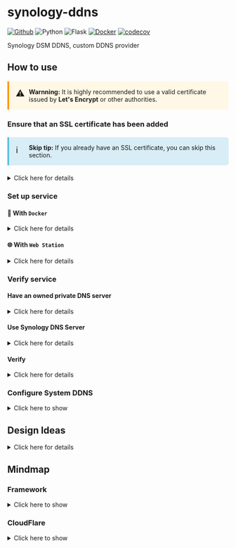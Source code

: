 # synology-ddns
[![Github](https://img.shields.io/badge/Github-100000.svg?logo=github&logoColor=white)](https://github.com/ChowRex/synology-ddns) ![Python](https://img.shields.io/badge/Python-14354C.svg?logo=python&logoColor=white) ![Flask](https://img.shields.io/badge/Flask-000.svg?logo=flask&logoColor=white) [![Docker](https://img.shields.io/badge/Docker-2496ED?logo=docker&logoColor=white)](https://hub.docker.com/r/chowrex/synology-ddns) [![codecov](https://codecov.io/gh/ChowRex/synology-ddns/graph/badge.svg?token=o4k0DRXLnv)](https://codecov.io/gh/ChowRex/synology-ddns)

Synology DSM DDNS, custom DDNS provider

## How to use

<div style="
  position: relative;
  padding: 15px 15px 15px 45px;
  margin: 20px 0;
  border-left: 4px solid #ff9800;
  background-color: #fff8e6;
  border-radius: 0 5px 5px 0;
">
  <div style="
    position: absolute;
    left: 15px;
    top: 15px;
    font-size: 20px;
  ">⚠️</div>
  <strong>Warnning:</strong> It is highly recommended to use a valid certificate issued by <strong>Let's Encrypt</strong> or other authorities.
</div>

### Ensure that an SSL certificate has been added

<div style="
  position: relative;
  padding: 15px 15px 15px 45px;
  margin: 20px 0;
  border-left: 4px solid #5bc0de;
  background-color: #d9edf7;
  border-radius: 0 5px 5px 0;
">
   <div style="
    position: absolute;
    left: 15px;
    top: 15px;
    font-size: 20px;
  ">ℹ️</div>
  <strong>Skip tip:</strong> If you already have an SSL certificate, you can skip this section.
</div>

<details><summary>Click here for details</summary>

#### Create a self-signed certificate and download

1. Open `Contorl Panel` application ➡️ `Task Scheduler` ➡️ `Create` ➡️ `Scheduled Task`➡️ `User-definded script`

    ![CreateAnScheduledTask](synology_ddns/static/image/CreateAnScheduledTask.png)

2. Go to `Task Settings` ➡️  Input the script below, then click `OK`

    ![SetTaskSettings](synology_ddns/static/image/SetTaskSettings.png)

    You can replace `example.com` with any domain name you like, but be careful to comply with the domain specification ([RFC 1035: Domain names - implementation and specification](https://www.rfc-editor.org/rfc/rfc1035)).

    ```bash
    openssl req -x509 -newkey ec \
      -pkeyopt ec_paramgen_curve:prime256v1 \
      -keyout ecc.key -out ecc.crt \
      -days 365 -nodes -sha256 \
      -subj "/CN=exmaple.com"
    ```

3. Select the task you just added, then click `Run` button

    ![RunTheTask](synology_ddns/static/image/RunTheTask.png)

4. Open `File Station` application ➡️ `home` ➡️ Download the `eco.key` and `ecc.crt`

    ![DownloadSSLCertificate](synology_ddns/static/image/DownloadSSLCertificate.png)

#### Add the cretificate into DSM

1. Open `Contorl Panel` application ➡️ `Security` ➡️ `Certificate` ➡️ `Add`➡️ `Next`

    ![AddANewCertificate](synology_ddns/static/image/AddANewCertificate.png)

2. Input the certificate name then click `Next`

    ![InputCertificateName](synology_ddns/static/image/InputCertificateName.png)

3. Browse your key and certificate, then click `OK`

    ![BrowserAndUploadCertificate](synology_ddns/static/image/BrowserAndUploadCertificate.png)

</details>

### Set up service

#### 🐳 With `Docker`

<details><summary>Click here for details</summary>

##### Install and enable [Container Manager](https://www.synology.com/en-us/dsm/packages/ContainerManager) on your Synology DSM


1. Login your DSM then open `Package Center` application ➡️ Search bar input `container manager` ➡️ Get in `Container Manager` application.

    ![InstallContainerManager](synology_ddns/static/image/InstallContainerManager.png)

2. If you've installed this package, make it stay in `Running`status, if not, install it then keep it run.

    ![MakeContainerManagerRunning](synology_ddns/static/image/MakeContainerManagerRunning.png)

##### Pull image

1. Open `Container Manager` application, navigate to `Registry` section, search keyword `chowrex` ➡️ `chowrex/synology-ddns` ➡️ `Download`.

    ![FindOutDockerImage](synology_ddns/static/image/FindOutDockerImage.png)

2. Use `latest` tag, click `Download`.

    ![UseLatestDockerImageTag](synology_ddns/static/image/UseLatestDockerImageTag.png)

##### Run container

1. Goto `Image`, select the image just downloaded, click `Run`.

    ![RunDockerImage](synology_ddns/static/image/RunDockerImage.png)

2. Check `Enable auto-restart` checkbox, then click `Next` button.

    ![EnableAutoRestart](synology_ddns/static/image/EnableAutoRestart.png)

3. Set the local port to `5678` *(Or any number  between 1024 - 65535, if the port you specify has been taken, change another one)*,  then click `Next` button.

    ![SetContainerLocalPort](synology_ddns/static/image/SetContainerLocalPort.png)

4. Overview all settings and click `Done` button.

    ![OverviewAllContainerSettings](synology_ddns/static/image/OverviewAllContainerSettings.png)

5. After wait for a while, click the container name *(Here is `chowrex-synology-ddns-1` )* to enter the detail of container.

    ![EnterContainerDetail](synology_ddns/static/image/EnterContainerDetail.png)

6. Click the `Log` tab to see all logs, if everything is OK, some info logs will appear.

    ![ContainerInfoLogs](synology_ddns/static/image/ContainerInfoLogs.png)

##### Create a reverse proxy

1. Open `Contorl Panel` application ➡️ `Login Portal` ➡️ `Advanced` ➡️ `Reverse Proxy`

    ![OpenReverseProxySettings](synology_ddns/static/image/OpenReverseProxySettings.png)

2. Click `Create`

    ![CreateANewReverseProxy](synology_ddns/static/image/CreateANewReverseProxy.png)

3. Fill the `General` settings then click `Save`

    ![FillGeneralReverseProxySettings](synology_ddns/static/image/FillGeneralReverseProxySettings.png)

</details>

#### 🌐 With `Web Station`

<details><summary>Click here for details</summary>

##### Install and enable [Web Station](https://www.synology.com/en-us/dsm/packages/WebStation) on your Synology DSM


1. Login your DSM then open `Package Center` application ➡️ Search bar input `web station` ➡️ Get in `Web Station` application.

    ![FindOutWebStation](synology_ddns/static/image/FindOutWebStation.png)

2. If you've installed this package, make it stay in `Running`status, if not, install it then keep it run.

    ![MakeSureWebStationIsRunning](synology_ddns/static/image/MakeSureWebStationIsRunning.png)

##### Install and enable [Python 3.9 ](https://www.synology.com/en-us/dsm/packages/Python3.9)on your Synology DSM

Follow the same path, install `Python 3.9` and make it stay in `Running` status.

![InstallPython39](synology_ddns/static/image/InstallPython39.png)

![MakePython39Running](synology_ddns/static/image/MakePython39Running.png)

##### Copy this repository code into your web directory

1. Open `File Station` application, navigate to `web` directory, click `Create` ➡️ `Create folder`.

    ![CreateANewFolder](synology_ddns/static/image/CreateANewFolder.png)

2. Enter name then click `OK`.

    ![InputFolderName](synology_ddns/static/image/InputFolderName.png)

3. Navigate into the new folder, click `Upload` ➡️ `Upload - Skip`, upload all the files.

    ![UploadAllCode](synology_ddns/static/image/UploadAllCode.png)

##### Create a Python profile

1. Open `Web Station` application, Click `Script Language Settings` ➡️ `Python` ➡️ `Create`.

    ![CreateAPythonService](synology_ddns/static/image/CreateAPythonService.png)

2. Input `Profile Name` & `Description`, then click `Next`.

    - Profile Name: *DDNS*
    - Description: *Use for network DDNS*

    ![InputProfileNameAndDescription](synology_ddns/static/image/InputProfileNameAndDescription.png)

3. Set `Process` to `1`, `Max.request count` to `1024`, then click `Next`.

    ![SetProcessAndMaxRequestCount](synology_ddns/static/image/SetProcessAndMaxRequestCount.png)

4. Click `Browse` button to select the `requirements.txt` file, then click `Next` button.

    ![ClickBrowseButton](synology_ddns/static/image/ClickBrowseButton.png)

    ![SelectRequirementsFile](synology_ddns/static/image/SelectRequirementsFile.png)

    ![ClickNextButton](synology_ddns/static/image/ClickNextButton.png)

5. Overview all settings and click `Create` button.

    ![ClickCreateButtonForPython](synology_ddns/static/image/ClickCreateButtonForPython.png)

##### Create a Web service

1. Open `Web Station` application, Click `Web Service` ➡️ `Create`.

    ![CreateAWebService](synology_ddns/static/image/CreateAWebService.png)

2. Select `Native script language website` ➡️ `Python 3.9` ➡️ `DDNS`, then click `Next`.

    ![SelectPythonService](synology_ddns/static/image/SelectPythonService.png)

3. Input `Name`/`Description`, then select the correct `Document root` and `WSGI file`, click `Next`.

    - Name: *ddns-service*
    - Description: *Use for network DDNS*

    ![ConfirmGeneralSettings](synology_ddns/static/image/ConfirmGeneralSettings.png)

4. Overview all settings and click `Create` button.

    ![ClickCreateButtonForService](synology_ddns/static/image/ClickCreateButtonForService.png)

##### Create a Web portal

1. Open `Web Station` application, Click `Web Portal` ➡️ `Create`.

    ![CreateAWebPortal](synology_ddns/static/image/CreateAWebPortal.png)

2. Select `Web service portal` type as new portal.

    ![SelectWebServicePortal](synology_ddns/static/image/SelectWebServicePortal.png)

3. Set up web service portal detail, **MUST** use `Name-based` type, cause the Synology ***DO NOT*** accept plain HTTP request.

    ![SelectPortalDetails](synology_ddns/static/image/SelectPortalDetails.png)

</details>

### Verify service

#### Have an owned private DNS server

<details><summary>Click here for details</summary>

Add your service FQDN into your own DNS server. The following is a sample configuration of the `named` service.

```bash
$TTL    604800
@       IN      SOA     ns1.example.com. admin.example.com. (
                             2023010101         ; Serial
                             604800            ; Refresh
                             86400             ; Retry
                             2419200           ; Expire
                             604800 )          ; Negative Cache TTL
;
@       IN      NS      ns1.example.com.
ns1     IN      A       192.168.1.100 ; Your DSM IP address
ddns    IN      A       192.168.1.100 ; Your DSM IP address
```

</details>

#### Use Synology DNS Server

<details><summary>Click here for details</summary>

##### Install and enable [DNS Server](https://www.synology.com/en-us/dsm/packages/DNSServer) on your Synology DSM


1. Login your DSM then open `Package Center` application ➡️ Search bar input `dns server` ➡️ Get in `DNS Server` application.

    ![InstallDNSServer](synology_ddns/static/image/InstallDNSServer.png)

2. If you've installed this package, make it stay in `Running`status, if not, install it then keep it run.

    ![MakeDNSServerRunning](synology_ddns/static/image/MakeDNSServerRunning.png)

##### Create the specify zone

1. Open `DNS Server` application ➡️ `Zones` ➡️ `Create` ➡️ `Primary zone`.

    ![CreateANewPrimaryZone](synology_ddns/static/image/CreateANewPrimaryZone.png)

2. Specify the basic info, then click `Save` button.

    - Domain name: *example.com*
    - Primary DNS server: *8.8.8.8*

    ![FillZoneSettings](synology_ddns/static/image/FillZoneSettings.png)

3. Choose the zone, then click `Edit` ➡️ `Resource record`

    ![ModifyRecords](synology_ddns/static/image/ModifyRecords.png)

4. Click `Create` ➡️ `A Type`

    ![CreateANewARecord](synology_ddns/static/image/CreateANewARecord.png)

5. Fill the record info, then click `Save` button. 

    - Name: *ddns*
    - IP address: *YOUR DSM IP ADDRESS*

    ![FillRecordSettings](synology_ddns/static/image/FillRecordSettings.png)

</details>

#### Verify

<details><summary>Click here for details</summary>

##### Before you go

Make sure:

- Your DSM's DNS setting has already pointed to your DNS server.

    ![DSMDNSSettings](synology_ddns/static/image/DSMDNSSettings.png)

- Your computer's DNS setting has already pointed to your DNS server, see: [Get Started  |  Public DNS  |  Google for Developers](https://developers.google.com/speed/public-dns/docs/using)

##### Do verify

1. Use your browser to visit the service page, for common scenarios, try: https://ddns.example.com
2. If everything is OK, the website will show this document.

</details>

### Configure System DDNS

<details><summary>Click here to show</summary>

1. Open `Contorl Panel` application ➡️ `External Access` ➡️ `DDNS` ➡️ `Add`

    ![AddADDNSProvider](synology_ddns/static/image/AddADDNSProvider.png)

2. Click the `Customize Provider` button to create a new one.

    ![ChoseProviderAndRule](synology_ddns/static/image/CreateCustomizeProvider.png)

3. Click `Add` button, then input `Service Provider`&`Query URL`, then click `Save` button.

    - Service Provider: *CloudFlare*
    - Webhook URL: *https://ddns.example.com/?api=cloud_flare&hostname=\_\_HOSTNAME\_\_&myip=\_\_MYIP\_\_&username=\_\_USERNAME\_\_&password=\_\_PASSWORD\_\_*

    ![CreateANewDDNSProvider](synology_ddns/static/image/CreateANewDDNSProvider.png)

4. Set `Service Provider` to `CloudFlare`, then input the key info.

    - Hostname: *Address-of.your-own-zone.com*
    - Username: *your-own-zone.com*
    - Password: *The user token of your CloudFlare account*
    
    ![AddADDNSService](synology_ddns/static/image/AddADDNSService.png)
    
5. If click `Test Connection` returns `Normal`, then click `OK` button & done 🎉

</details>

## Design Ideas

<details><summary>Click here for details</summary>

### Digging into constraints and the operating principles behind

#### Official document

Let's start with Synology's criteria for customising DDNS providers.

> [DDNS | DSM - Synology Knowledge Center](https://kb.synology.com/en-global/DSM/help/DSM/AdminCenter/connection_ddns?version=7#b_23)

As mentioned above, a typical standard query URL would look like this: 

```http

http(s)://Custom-DDNS-Provider.domain.com?HOSTNAME=__HOSTNAME__&MYIP=__MYIP__&USERNAME=__USERNAME__&PASSWORD=__PASSWORD__&PARAM1=value1&PARAM2=Value2
```

#### Official configuration

We can find some useful information from the `/etc/ddns_provider.conf`

>  Input:
>     1. DynDNS style request:
>        modulepath = DynDNS
>        queryurl = [Update URL]?[Query Parameters]
>
>     2. Self-defined module:
>        modulepath = /sbin/xxxddns
>        queryurl = DDNS_Provider_Name
>
>    Our service will assign parameters in the following order when calling module:
>        (\$1=username, \$2=password, \$3=hostname, \$4=ip)
>
>  Output:
>     When you write your own module, you can use the following words to tell user what happen by print it.
>     You can use your own message, but there is no multiple-language support.
>
> - good -  Update successfully.
> - nochg - Update successfully but the IP address have not changed.
> - nohost - The hostname specified does not exist in this user account.
> - abuse - The hostname specified is blocked for update abuse.
> - notfqdn - The hostname specified is not a fully-qualified domain name.
> - badauth - Authenticate failed.
> - 911 - There is a problem or scheduled maintenance on provider side
> - badagent - The user agent sent bad request(like HTTP method/parameters is not permitted)
> - badresolv - Failed to connect to  because failed to resolve provider address.
> - badconn - Failed to connect to provider because connection timeout.
>
> ...
>
> [DYNDNS.org]
>         modulepath=DynDNS
>         queryurl=https://members.dyndns.org/nic/update?hostname=__HOSTNAME__&myip=__MYIP__&system=dyndns&wildcard=NOCHG&mx=NOCHG&backmx=NOCHG
>
> ...

I've tried a few ways to understand exactly what's going on behind the scenes

1. When I try to access the `DynDNS`'s API endpoint without any query parameters(*https://members.dyndns.org/nic/update*), I got an error message: `badauth`

2. I have tried to add a custom provider from the DSM UI and after adding it I can see DSM's default configuration behaviour for custom providers via the `/etc/ddns_provider.conf` file

    ```ini
    [USER_TEST]
            queryurl=https://api.example.com?hostname=__HOSTNAME__&myip=__MYIP__&username=__USERNAME__&password=__PASSWORD__
            modulepath=DynDNS
    ```

    As you can see , the `DynDNS` is the default custom provider's module, although I didn't find it system-wide.

    However, I searched the official documentation for DynDNS and found some useful information

    > Source: [Perform Update (RA-API) | Dyn Help Center](https://help.dyn.com/remote-access-api/perform-update/)
    >
    > #### Raw HTTP GET Request
    >
    > Actual HTTP request should look like following fragment. Note that there is the **bare minimum** set of headers. Request should be followed by sending an empty line.
    >
    > Fragment **base-64-authorization** should be represented by Base 64 encoded **username:password** string.
    >
    > ```
    > GET /nic/update?hostname=yourhostname&myip=ipaddress&wildcard=NOCHG&mx=NOCHG&backmx=NOCHG HTTP/1.0
    > Host: members.dyndns.org
    > Authorization: Basic base-64-authorization
    > User-Agent: Company - Device - Version Number
    > ```
    >
    > Please note that although POST requests are permitted and will be processed, we don’t encourage developers to use them. We might stop processing of POST requests at any time, without notice.

    From the above information we can conclude that the module DynDNS uses the `GET` method as a request and asks to pass the username and password, DSM automatically helps you to convert the username and password.

#### Summary

After analysis, here are the summary:

1. There are `4` important variables in a query URL

    | Parameter      | Description                                                               |
    |----------------|---------------------------------------------------------------------------|
    | `__HOSTNAME__` | Domain name used to refer to the address being updated for this operation |
    | `__MYIP__`     | Used to refer to the address updated by this operation                    |
    | `__USERNAME__` | Used to refer to the authentication account required for this operation   |
    | `__PASSWORD__` | Used to refer to the authentication password required for this operation  |

    At the same time, additional request parameters can be added, depending on the vendor.

2. The default behaviour for custom providers to update records is to use the `DynDNS` module and execute it via the `GET` method

3. There are `TWO` ways to implement a custom DDNS provider

    - Define your customer module and query URL (*Difficult and requires command line knowledge*)
    - Use the DSM UI to create a default custom DDNS provider(*Just use DynDNS module*) and then provide a custom request URL (*Simple and requires no specialised knowledge*)

4. The responses are strictly limited accordingly

    - good -  Update successfully.
    - nochg - Update successfully but the IP address have not changed.
    - nohost - The hostname specified does not exist in this user account.
    - abuse - The hostname specified is blocked for update abuse.
    - notfqdn - The hostname specified is not a fully-qualified domain name.
    - badauth - Authenticate failed.
    - 911 - There is a problem or scheduled maintenance on provider side
    - badagent - The user agent sent bad request(like HTTP method/parameters is not permitted)
    - badresolv - Failed to connect to  because failed to resolve provider address.
    - badconn - Failed to connect to provider because connection timeout.

### Assessment of needs

With the above understanding of the limitations and implementation rules for custom DDNS providers, the basic implementation requirements:

The simplest way to fulfil the requirement is to use the `GET` method, which **DOES NOT** support *headers* or *json* or other types of requests such as `POST`/`PUT`, and all the content of the request **CAN ONLY** be passed via *parameters*.

The parameters requirements are below

| Required | Parameter | PlaceHolder      | Comment                                                                                                   |
|----------|-----------|------------------|-----------------------------------------------------------------------------------------------------------|
| ✓        | api       | `None`           | Used to distinguish between different DDNS provider names                                                 |
| ✓        | myip      | \_\_MYIP\_\_     | Recorded value of the current dynamic IP address                                                          |
| ✗        | hostname  | \_\_HOSTNAME\_\_ | The name of the record set by the DNS provider, which can be obtained from an environment variable.       |
| ✗        | username  | \_\_USERNAME\_\_ | Username for DNS provider authentication use, which can be obtained from an environment variable or file. |
| ✗        | password  | \_\_PASSWORD\_\_ | Password for DNS provider authentication use, which can be obtained from an environment variable or file. |

By using the [python-dotenv](https://pypi.org/project/python-dotenv/) package, I think it's possible to maintain the simplicity and flexibility of the API interface while maintaining the confidentiality of confidential information.

### Summary

#### Conclude

- The API interface should only accept `GET` type requests
- The API interface can accept 5 parameters: **api**/**myip**/*hostname*/*username*/*password*, of which `api` and `myip` are required, other parameters must can be obtained from an environment variable or file.
- The API interface's response is strictly limited accordingly: *good* / *nochg* / *nohost* / *abuse* / *notfqdn* / *badauth* / *911* / *badagent* / *badresolv* / *badconn*

</details>

## Mindmap

### Framework

<details><summary>Click here to show</summary>

```mermaid
flowchart TD
    good
    nochg
    nohost
    abuse
    notfqdn
    badauth
    911
    badagent
    badresolv
    badconn
    
    User(("API User")) -->|GET| API_Interface{{"API Interface"}}
    API_Interface --> Check_api_myip{"Both api and myip are provided?"}
    Check_api_myip --> |"No"| Show_Doc["Show the document"]
    Check_api_myip --> |"Other"| Check_Variables{"Are all required variables provided?"}
    Check_Variables --> |"No"| badagent
    Check_Variables --> |"Yes"| Check_FQDN{"Does the hostname match the FQDN?"}
    Check_FQDN --> |"No"| notfqdn
    Check_FQDN --> |"Yes"| Check_Same_Record{"Does the myip not changed?"}
    Check_Same_Record --> |"Yes"| nochg
    Check_Same_Record --> |"No"| Resolve_Endpoint{"Does the API Endpoint resolved properly?"}
    Resolve_Endpoint --> |"No"| badresolv
    Resolve_Endpoint --> |"Yes"| API_Provider(["Custom DDNS Provider"])
    API_Provider --> |"GET/PUT/POST"| Get_Response_Code{"Is the return response status code OK?"}
    Get_Response_Code --> |"200"| good
    Get_Response_Code --> |"401"| badauth
    Get_Response_Code --> |"403"| abuse
    Get_Response_Code --> |"404"| nohost
    Get_Response_Code --> |"408"| badconn
    Get_Response_Code --> |"500"| 911
    Get_Response_Code --> |"Other"| Raise[["Raise exceptions"]]

```

</details>

### CloudFlare

<details><summary>Click here to show</summary>

```mermaid
flowchart TD

    subgraph "Reponses"
    good
    badauth
    nohost
    end

    subgraph "Can get valid client?"
    get_client_by_user{"`Can get client by _user_ token?`"}
    get_client_by_account{"`Can get client by _account_ token?`"}

    get_client_by_user --> |"Yes"| client(("CloudFlare Client"))
    get_client_by_account --> |"Yes"| client
    get_client_by_user --> |"No"| get_client_by_account
    get_client_by_account --> |"No"| badauth
    end

    subgraph "Can get valid zone id?"
    zone_id(("zone id"))
    Is_zone_id_cached{"`Is the zone id mapped to _username_ cached?`"}
    can_get_zone_id{"`Is it possible to get the correct zone id by _username_?`"}

    Is_zone_id_cached --> |"Yes"| zone_id
    Is_zone_id_cached --> |"No"| can_get_zone_id
    client -.-> can_get_zone_id

    can_get_zone_id --> |"Yes"| zone_id
    can_get_zone_id --> |"No"| nohost
    end

    subgraph "Can get valid record id?"
    record_id(("record id"))
    Is_hostname_cached{"`Is the record id mapped to _hostname_ cached?`"}
    
    Is_hostname_cached --> |"Yes"| record_id
    Is_hostname_cached --> |"No"| Is_zone_id_cached
    end

    subgraph "Determine the record"
    is_record_exists{"Is the record exists?"}
    client -.-> is_record_exists
    zone_id -.-> is_record_exists
    end

    subgraph "Edit record"
    is_update_success{"Is the update operation successful?"}
    is_record_exists --> |"Yes"| is_update_success
    record_id -.-> is_update_success
    client -.-> is_update_success
    is_update_success --> |"Yes"| good
    is_update_success --> |"No"| badauth
    end

    subgraph "Create record"
    is_create_success{"Is the create operation successful?"}
    is_record_exists --> |"No"| is_create_success
    zone_id -.-> is_create_success
    client -.-> is_create_success
    is_create_success --> |"Yes"| good
    is_create_success --> |"No"| badauth
    end

    Request(("API Request")) -->|call| CloudFlare{{"CloudFlare DDNS provider"}}
    CloudFlare --> Is_hostname_cached

```

</details>
